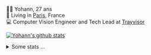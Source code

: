 <p>
  👨🏻 <bold>Yohann</bold>, 27 ans<br/>
  💼 Living in <a href="https://www.google.com/maps?q=paris">Paris</a>, France<br/>
  💻 Computer Vision Engineer and Tech Lead at <a href="https://trayvisor.com/">Trayvisor</a><br/>
</p>

<a href="https://github.com/anuraghazra/github-readme-stats"><img align="center" src="https://github-readme-stats-go94hl40s-yohann84l.vercel.app//api?username=yohann84L&show_icons=true&include_all_commits=true" alt="Yohann's github stats" /> </a>


<details>
  <summary>Some stats ...</summary><br/>
  

<!--START_SECTION:waka-->
![Code Time](http://img.shields.io/badge/Code%20Time-380%20hrs%206%20mins-blue)

![Profile Views](http://img.shields.io/badge/Profile%20Views-0-blue)

**🐱 My GitHub Data** 

> 🏆 91 Contributions in the Year 2023
 > 
> 📦 440.5 kB Used in GitHub's Storage 
 > 
> 🚫 Not Opted to Hire
 > 
> 📜 24 Public Repositories 
 > 
> 🔑 21 Private Repositories  
 > 
**I'm an Early 🐤** 

```text
🌞 Morning    270 commits    ███████░░░░░░░░░░░░░░░░░░   31.21% 
🌆 Daytime    527 commits    ███████████████░░░░░░░░░░   60.92% 
🌃 Evening    68 commits     ██░░░░░░░░░░░░░░░░░░░░░░░   7.86% 
🌙 Night      0 commits      ░░░░░░░░░░░░░░░░░░░░░░░░░   0.0%

```
📅 **I'm Most Productive on Wednesday** 

```text
Monday       109 commits    ███░░░░░░░░░░░░░░░░░░░░░░   12.6% 
Tuesday      203 commits    █████░░░░░░░░░░░░░░░░░░░░   23.47% 
Wednesday    206 commits    ██████░░░░░░░░░░░░░░░░░░░   23.82% 
Thursday     147 commits    ████░░░░░░░░░░░░░░░░░░░░░   16.99% 
Friday       186 commits    █████░░░░░░░░░░░░░░░░░░░░   21.5% 
Saturday     14 commits     ░░░░░░░░░░░░░░░░░░░░░░░░░   1.62% 
Sunday       0 commits      ░░░░░░░░░░░░░░░░░░░░░░░░░   0.0%

```


📊 **This Week I Spent My Time On** 

```text
⌚︎ Time Zone: Europe/Paris

💬 Programming Languages: 
JavaScript               4 hrs 21 mins       █████████████░░░░░░░░░░░░   54.89% 
Python                   1 hr 32 mins        ████░░░░░░░░░░░░░░░░░░░░░   19.49% 
YAML                     1 hr 28 mins        ████░░░░░░░░░░░░░░░░░░░░░   18.54% 
Text                     23 mins             █░░░░░░░░░░░░░░░░░░░░░░░░   4.86% 
HTTP Request             5 mins              ░░░░░░░░░░░░░░░░░░░░░░░░░   1.14%

🔥 Editors: 
WebStorm                 6 hrs 12 mins       ███████████████████░░░░░░   78.1% 
PyCharm                  1 hr 25 mins        ████░░░░░░░░░░░░░░░░░░░░░   17.96% 
VS Code                  18 mins             █░░░░░░░░░░░░░░░░░░░░░░░░   3.94%

💻 Operating System: 
Mac                      7 hrs 56 mins       █████████████████████████   100.0%

```

**I Mostly Code in Python** 

```text
Python                   18 repos            ██████████████░░░░░░░░░░░   56.25% 
Java                     6 repos             ████░░░░░░░░░░░░░░░░░░░░░   18.75% 
JavaScript               2 repos             █░░░░░░░░░░░░░░░░░░░░░░░░   6.25% 
R                        2 repos             █░░░░░░░░░░░░░░░░░░░░░░░░   6.25% 
HTML                     1 repo              ░░░░░░░░░░░░░░░░░░░░░░░░░   3.12%

```



 Last Updated on 29/01/2023 01:46:39 UTC
<!--END_SECTION:waka-->
